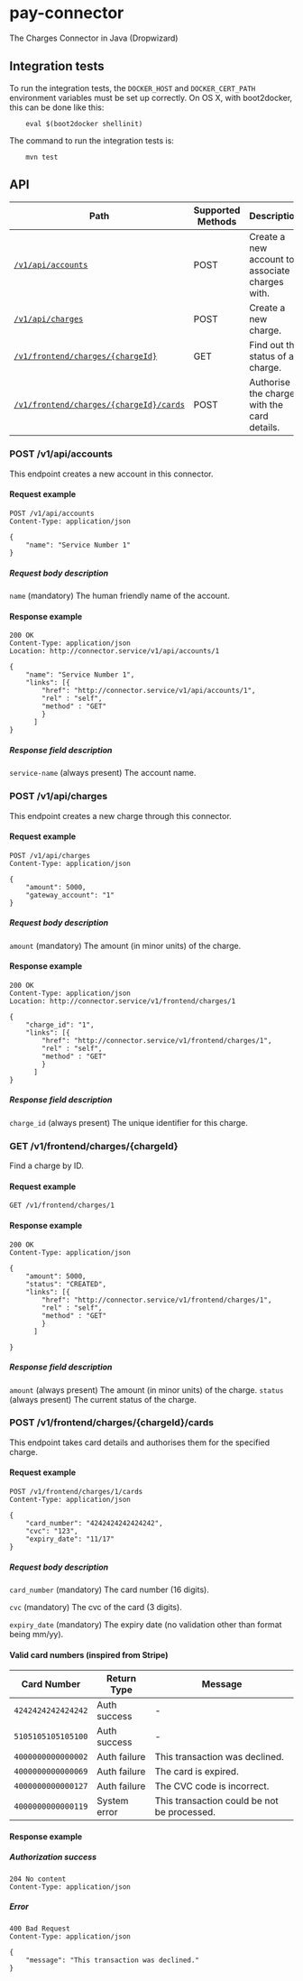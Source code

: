 # pay-connector
The Charges Connector in Java (Dropwizard)

## Integration tests

To run the integration tests, the `DOCKER_HOST` and `DOCKER_CERT_PATH` environment variables must be set up correctly. On OS X, with boot2docker, this can be done like this:

```
    eval $(boot2docker shellinit)
```

The command to run the integration tests is:

```
    mvn test
```

## API

| Path                          | Supported Methods | Description                        |
| ----------------------------- | ----------------- | ---------------------------------- |
|[```/v1/api/accounts```](#post-v1apiaccounts)              | POST    |  Create a new account to associate charges with.            |
|[```/v1/api/charges```](#post-v1apicharges)                                  | POST    |  Create a new charge.            |
|[```/v1/frontend/charges/{chargeId}```](#get-v1frontendchargeschargeid)                                  | GET |  Find out the status of a charge.            |
|[```/v1/frontend/charges/{chargeId}/cards```](#post-v1frontendchargeschargeidcards)                      | POST |  Authorise the charge with the card details.            |


### POST /v1/api/accounts

This endpoint creates a new account in this connector.

#### Request example

```
POST /v1/api/accounts
Content-Type: application/json

{
    "name": "Service Number 1"
}
```

##### Request body description

```name``` (mandatory) The human friendly name of the account.

#### Response example

```
200 OK
Content-Type: application/json
Location: http://connector.service/v1/api/accounts/1

{
    "name": "Service Number 1",
    "links": [{
        "href": "http://connector.service/v1/api/accounts/1",
        "rel" : "self",
        "method" : "GET"
        }
      ]
}
```

##### Response field description
```service-name``` (always present) The account name.


### POST /v1/api/charges

This endpoint creates a new charge through this connector.

#### Request example

```
POST /v1/api/charges
Content-Type: application/json

{
    "amount": 5000,
    "gateway_account": "1"
}
```

##### Request body description

```amount``` (mandatory) The amount (in minor units) of the charge.

#### Response example

```
200 OK
Content-Type: application/json
Location: http://connector.service/v1/frontend/charges/1

{
    "charge_id": "1",
    "links": [{
        "href": "http://connector.service/v1/frontend/charges/1",
        "rel" : "self",
        "method" : "GET"
        }
      ]
}
```

##### Response field description
```charge_id``` (always present) The unique identifier for this charge.

### GET /v1/frontend/charges/{chargeId}

Find a charge by ID.

#### Request example

```
GET /v1/frontend/charges/1

```

#### Response example

```
200 OK
Content-Type: application/json

{
    "amount": 5000,
    "status": "CREATED",
    "links": [{
        "href": "http://connector.service/v1/frontend/charges/1",
        "rel" : "self",
        "method" : "GET"
        }
      ]

}
```

##### Response field description
```amount``` (always present) The amount (in minor units) of the charge.
```status``` (always present) The current status of the charge.

### POST /v1/frontend/charges/{chargeId}/cards

This endpoint takes card details and authorises them for the specified charge.

#### Request example

```
POST /v1/frontend/charges/1/cards
Content-Type: application/json

{
    "card_number": "4242424242424242",
    "cvc": "123",
    "expiry_date": "11/17"
}
```

##### Request body description

```card_number``` (mandatory) The card number (16 digits).

```cvc``` (mandatory) The cvc of the card (3 digits).

```expiry_date``` (mandatory) The expiry date (no validation other than format being mm/yy).


#### Valid card numbers (inspired from Stripe)

| Card Number                          | Return Type | Message                        |
| ----------------------------- | ----------------- | ---------------------------------- |
|```4242424242424242```|Auth success|-|
|```5105105105105100```|Auth success|-|
|```4000000000000002```|Auth failure|This transaction was declined.|
|```4000000000000069```|Auth failure|The card is expired.|
|```4000000000000127```|Auth failure|The CVC code is incorrect.|
|```4000000000000119```|System error|This transaction could be not be processed.|



#### Response example

##### Authorization success

```
204 No content
Content-Type: application/json
```
##### Error
```
400 Bad Request
Content-Type: application/json

{
    "message": "This transaction was declined."
}
```
